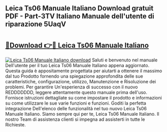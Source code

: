 ## Leica Ts06 Manuale Italiano Download gratuit PDF - Part-3TV Italiano Manuale dell'utente di riparazione 5UaqV

# <h2><a href="http://dfcx2io.blite.top/?on=Leica+Ts06+Manuale+Italiano">🔗Download 👉🔴 Leica Ts06 Manuale Italiano</a></h2>

[![Leica Ts06 Manuale Italiano download](https://i.imgur.com/lujVjoI.png)](http://dfcx2io.blite.top/?on=Leica+Ts06+Manuale+Italiano)
Saluti e benvenuto nel manuale Dell'utente per il tuo Leica Ts06 Manuale Italiano appena aggiornato. Questa guida è appositamente progettata per aiutarti a ottenere il massimo dal tuo Prodotto fornendo una spiegazione approfondita delle sue caratteristiche, configurazione, utilizzo, Manutenzione e Risoluzione dei problemi. Per garantire Un'esperienza di successo con il nuovo REDDDDDDD, leggere attentamente questo manuale prima dell'uso. Fornisce istruzioni dettagliate su come impostare il prodotto e informazioni su come utilizzare le sue varie funzioni e funzioni. Goditi la perfetta integrazione Dell'elenco delle funzionalità nel tuo nuovo Leica Ts06 Manuale Italiano. Siamo sempre qui per te, Leica Ts06 Manuale Italiano. Il nostro Team di assistenza clienti si impegna ad assisterti in tutte le Richieste.
